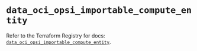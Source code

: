 # `data_oci_opsi_importable_compute_entity`

Refer to the Terraform Registry for docs: [`data_oci_opsi_importable_compute_entity`](https://registry.terraform.io/providers/oracle/oci/7.19.0/docs/data-sources/opsi_importable_compute_entity).
